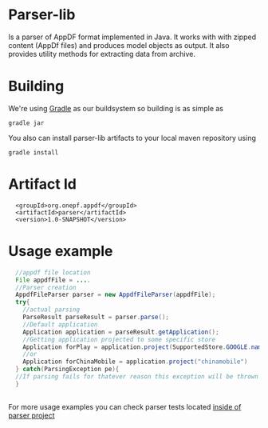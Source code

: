 Parser-lib
==========

Is a parser of AppDF format implemented in Java. It works with with zipped content (AppDf files) and produces model objects
as output. It also provides utility methods for extracting data from archive.

Building
========
We're using [Gradle](http://www.gradle.org/) as our buildsystem so building is as simple as 
```
gradle jar 
```
You also can install parser-lib artifacts 
to your local maven repository using 
```
gradle install
```
Artifact Id
===========
```pom
  <groupId>org.onepf.appdf</groupId>
  <artifactId>parser</artifactId>
  <version>1.0-SNAPSHOT</version>
```

Usage example
==============
```java
  //appdf file location
  File appdfFile = ....
  //Parser creation
  AppdfFileParser parser = new AppdfFileParser(appdfFile);
  try{
    //actual parsing
    ParseResult parseResult = parser.parse();
    //Default application
    Application application = parseResult.getApplication();
    //Getting application projected to some specific store
    Application forPlay = application.project(SupportedStore.GOOGLE.name());
    //or
    Application forChinaMobile = application.project("chinamobile")
  } catch(ParsingException pe){
  //If parsing fails for thatever reason this exception will be thrown
  }
  
```
For more usage examples you can check parser tests located [inside of parser project](https://github.com/onepf/AppDF/tree/master/tools/parser-lib/parser/src/test/java/org/onepf/appdf/parser)


